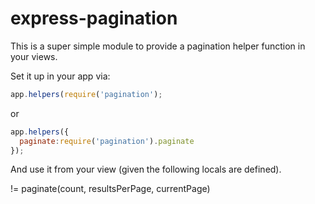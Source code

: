 # express-pagination
This is a super simple module to provide a pagination helper function in
your views.

Set it up in your app via:

```javascript
app.helpers(require('pagination');
```
or 
```javascript
app.helpers({
  paginate:require('pagination').paginate
});

```

And use it from your view (given the following locals are defined).

!= paginate(count, resultsPerPage, currentPage)

